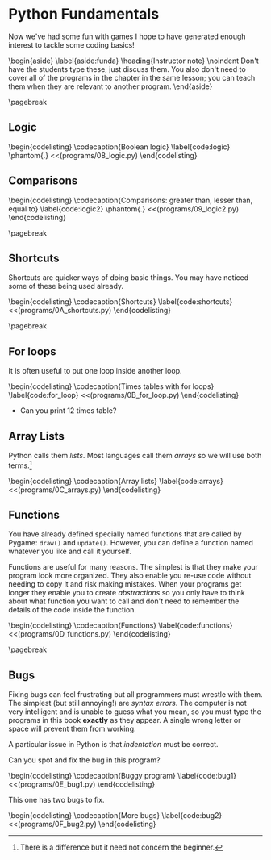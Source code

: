 # Python Fundamentals

Now we've had some fun with games I hope to have generated enough interest to tackle some coding basics!

\begin{aside}
\label{aside:funda}
\heading{Instructor note}
\noindent Don't have the students type these, just discuss them.  You also don't need to cover all of the programs in the chapter in the same lesson; you can teach them when they are relevant to another program.
\end{aside}

\pagebreak

## Logic

\begin{codelisting}
\codecaption{Boolean logic}
\label{code:logic}
\phantom{.}
<<(programs/08_logic.py)
\end{codelisting}

## Comparisons

\begin{codelisting}
\codecaption{Comparisons: greater than, lesser than, equal to}
\label{code:logic2}
\phantom{.}
<<(programs/09_logic2.py)
\end{codelisting}

\pagebreak

## Shortcuts

Shortcuts are quicker ways of doing basic things.  You may have noticed some of these being used already.  

\begin{codelisting}
\codecaption{Shortcuts}
\label{code:shortcuts}
<<(programs/0A_shortcuts.py)
\end{codelisting}


\pagebreak

## For loops

It is often useful to put one loop inside another loop. 

\begin{codelisting}
\codecaption{Times tables with for loops}
\label{code:for_loop}
<<(programs/0B_for_loop.py)
\end{codelisting}

* Can you print 12 times table?


## Array Lists

Python calls them *lists*. Most languages call them *arrays* so we will use both terms.[^afoot]
  
\begin{codelisting}
\codecaption{Array lists}
\label{code:arrays}
<<(programs/0C_arrays.py)
\end{codelisting}

[^afoot]: There is a difference but it need not concern the beginner.



## Functions

You have already defined specially named functions that are called by Pygame: `draw()` and `update()`.
However, you can define a function named whatever you like and call it yourself.

Functions are useful for many reasons. The simplest is that they make your program look more organized. They also enable you re-use code without
needing to copy it and risk making mistakes.  When your programs get longer they enable you to create *abstractions* so you only have to think about
what function you want to call and don't need to remember the details of the code inside the function.

\begin{codelisting}
\codecaption{Functions}
\label{code:functions}
<<(programs/0D_functions.py)
\end{codelisting}

\pagebreak

## Bugs

Fixing bugs can feel frustrating but all programmers must wrestle with them.  The simplest (but still annoying!) are *syntax errors*.
The computer is not very intelligent and is unable to guess what you mean, so you must type the programs in this book **exactly** as they appear.
A single wrong letter or space will prevent them from working.

A particular issue in Python is that *indentation* must be correct.

Can you spot and fix the bug in this program?

\begin{codelisting}
\codecaption{Buggy program}
\label{code:bug1}
<<(programs/0E_bug1.py)
\end{codelisting}

This one has two bugs to fix.

\begin{codelisting}
\codecaption{More bugs}
\label{code:bug2}
<<(programs/0F_bug2.py)
\end{codelisting}

